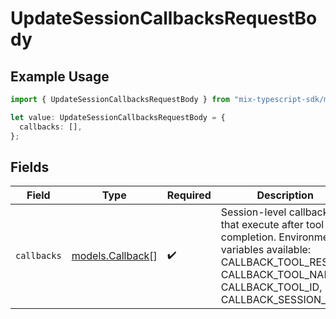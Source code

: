 # UpdateSessionCallbacksRequestBody

## Example Usage

```typescript
import { UpdateSessionCallbacksRequestBody } from "mix-typescript-sdk/models/operations";

let value: UpdateSessionCallbacksRequestBody = {
  callbacks: [],
};
```

## Fields

| Field                                                                                                                                                                        | Type                                                                                                                                                                         | Required                                                                                                                                                                     | Description                                                                                                                                                                  |
| ---------------------------------------------------------------------------------------------------------------------------------------------------------------------------- | ---------------------------------------------------------------------------------------------------------------------------------------------------------------------------- | ---------------------------------------------------------------------------------------------------------------------------------------------------------------------------- | ---------------------------------------------------------------------------------------------------------------------------------------------------------------------------- |
| `callbacks`                                                                                                                                                                  | [models.Callback](../../models/callback.md)[]                                                                                                                                | :heavy_check_mark:                                                                                                                                                           | Session-level callbacks that execute after tool completion. Environment variables available: CALLBACK_TOOL_RESULT, CALLBACK_TOOL_NAME, CALLBACK_TOOL_ID, CALLBACK_SESSION_ID |